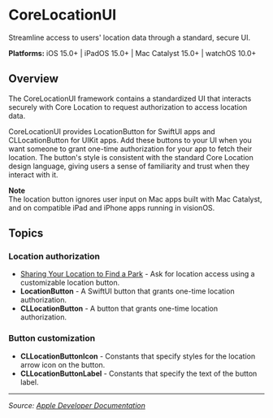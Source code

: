# CoreLocationUI

Streamline access to users' location data through a standard, secure UI.

**Platforms:** iOS 15.0+ | iPadOS 15.0+ | Mac Catalyst 15.0+ | watchOS 10.0+

## Overview

The CoreLocationUI framework contains a standardized UI that interacts securely with Core Location to request authorization to access location data.

CoreLocationUI provides LocationButton for SwiftUI apps and CLLocationButton for UIKit apps. Add these buttons to your UI when you want someone to grant one-time authorization for your app to fetch their location. The button's style is consistent with the standard Core Location design language, giving users a sense of familiarity and trust when they interact with it.

**Note**  
The location button ignores user input on Mac apps built with Mac Catalyst, and on compatible iPad and iPhone apps running in visionOS.

## Topics

### Location authorization
- [Sharing Your Location to Find a Park](https://developer.apple.com/documentation/corelocationui/sharing_your_location_to_find_a_park) - Ask for location access using a customizable location button.
- **LocationButton** - A SwiftUI button that grants one-time location authorization.
- **CLLocationButton** - A button that grants one-time location authorization.

### Button customization
- **CLLocationButtonIcon** - Constants that specify styles for the location arrow icon on the button.
- **CLLocationButtonLabel** - Constants that specify the text of the button label.

---

*Source: [Apple Developer Documentation](https://developer.apple.com/documentation/CoreLocationUI)*